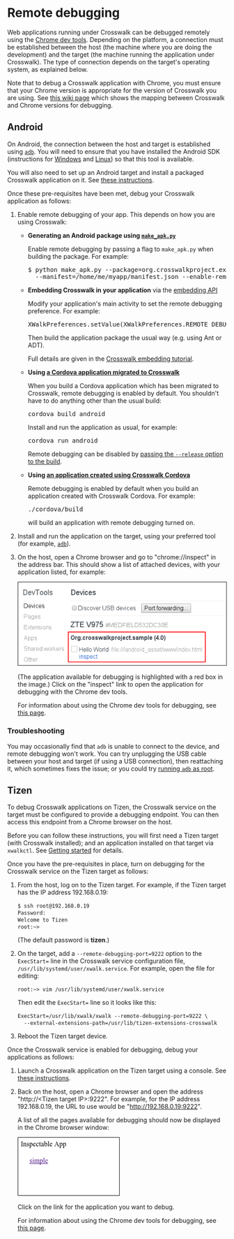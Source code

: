 # Remote debugging

Web applications running under Crosswalk can be debugged remotely using the [Chrome dev tools](https://developer.chrome.com/devtools/index). Depending on the platform, a connection must be established between the host (the machine where you are doing the development) and the target (the machine running the application under Crosswalk). The type of connection depends on the target's operating system, as explained below.

Note that to debug a Crosswalk application with Chrome, you must ensure that your Chrome version is appropriate for the version of Crosswalk you are using. See [this wiki page](#wiki/Remote-debugging-on-android) which shows the mapping between Crosswalk and Chrome versions for debugging.

## Android

On Android, the connection between the host and target is established using [`adb`](http://developer.android.com/tools/help/adb.html). You will need to ensure that you have installed the Android SDK (instructions for [Windows](#documentation/getting_started/windows_host_setup/Installation-for-Crosswalk-Android) and [Linux](#documentation/getting_started/linux_host_setup/Installation-for-Crosswalk-Android)) so that this tool is available.

You will also need to set up an Android target and install a packaged Crosswalk application on it. See [these instructions](#documentation/getting_started/android_target_setup).

Once these pre-requisites have been met, debug your Crosswalk application as follows:

<ol>

<li>
<p>Enable remote debugging of your app. This depends on how you are using Crosswalk:</p>

<ul>

<li>
<p><strong>Generating an Android package using <a href="#documentation/getting_started/run_on_android"><code>make_apk.py</code></a></strong></p>

<p>Enable remote debugging by passing a flag to <code>make_apk.py</code> when building the package. For example:</p>

<pre>
$ python make_apk.py --package=org.crosswalkproject.example \
  --manifest=/home/me/myapp/manifest.json --enable-remote-debugging
</pre>

</li>

<li>

<p><strong>Embedding Crosswalk in your application</strong> via the <a href="#documentation/embedding_crosswalk">embedding API</a></p>

<p>Modify your application's main activity to set the remote debugging preference. For example:</p>

<pre>
XWalkPreferences.setValue(XWalkPreferences.REMOTE_DEBUGGING, true);
</pre>

<p>Then build the application package the usual way (e.g. using Ant or ADT).</p>

<p>Full details are given in the <a href="#documentation/embedding_crosswalk/Debugging">Crosswalk embedding tutorial</a>.</p>

</li>

<li>

<p><strong>Using <a href="#documentation/cordova/migrate_an_application">a Cordova application migrated to Crosswalk</a></strong>

<p>When you build a Cordova application which has been migrated to Crosswalk, remote debugging is enabled by default. You shouldn't have to do anything other than the usual build:</p>

<pre>
cordova build android
</pre>

<p>Install and run the application as usual, for example:</p>

<pre>
cordova run android
</pre>

<p>Remote debugging can be disabled by <a href="http://docs.phonegap.com/en/3.3.0/guide_command-line_index.md.html">passing the <code>--release</code> option to the build</a>.</p>
</li>

<li>
<p><strong>Using <a href="#documentation/cordova/develop_an_application">an application created using Crosswalk Cordova</a></strong></p>

<p>Remote debugging is enabled by default when you build an application created with Crosswalk Cordova. For example:</p>

<pre>
./cordova/build
</pre>

<p>will build an application with remote debugging turned on.</p>

</li>

</ul>

</li>

<li>Install and run the application on the target, using your preferred tool (for example, <a href="#documentation/getting_started/run_on_android"><code>adb</code></a>).</li>

<li>
<p>On the host, open a Chrome browser and go to "chrome://inspect" in the address bar. This should show a list of attached devices, with your application listed, for example:</p>

<img src="assets/crosswalk-debug-in-chrome.png" title="Debugging a Crosswalk application in Chrome" alt="Debugging a Crosswalk application in Chrome">

<p>(The application available for debugging is highlighted with a red box in the image.) Click on the "inspect" link to open the application for debugging with the Chrome dev tools.</p>

<p>For information about using the Chrome dev tools for debugging, see <a href="https://developer.chrome.com/devtools/index">this page</a>.</p>
</li>

</ol>

### Troubleshooting

You may occasionally find that `adb` is unable to connect to the device, and remote debugging won't work. You can try unplugging the USB cable between your host and target (if using a USB connection), then reattaching it, which sometimes fixes the issue; or you could try [running `adb` as root](#documentation/getting_started/android_target_setup/Fixing-device-access-issues-on-Linux).

## Tizen

To debug Crosswalk applications on Tizen, the Crosswalk service on the target must be configured to provide a debugging endpoint. You can then access this endpoint from a Chrome browser on the host.

Before you can follow these instructions, you will first need a Tizen target (with Crosswalk installed); and an application installed on that target via `xwalkctl`. See [Getting started](#documentation/getting_started) for details.

Once you have the pre-requisites in place, turn on debugging for the Crosswalk service on the Tizen target as follows:

1.  From the host, log on to the Tizen target. For example, if the Tizen target has the IP address 192.168.0.19:

    ```
    $ ssh root@192.168.0.19
    Password:
    Welcome to Tizen
    root:~>
    ```

    (The default password is **tizen**.)

2.  On the target, add a `--remote-debugging-port=9222` option to the `ExecStart=` line in the Crosswalk service configuration file, `/usr/lib/systemd/user/xwalk.service`. For example, open the file for editing:

    ```
    root:~> vim /usr/lib/systemd/user/xwalk.service
    ```

    Then edit the `ExecStart=` line so it looks like this:

    ```
    ExecStart=/usr/lib/xwalk/xwalk --remote-debugging-port=9222 \
      --external-extensions-path=/usr/lib/tizen-extensions-crosswalk
    ```

3.  Reboot the Tizen target device.

Once the Crosswalk service is enabled for debugging, debug your applications as follows:

1.  Launch a Crosswalk application on the Tizen target using a console. See [these instructions](#documentation/getting_started/run_on_tizen/Run-the-application).

2.  Back on the host, open a Chrome browser and open the address "http://&lt;Tizen target IP&gt;:9222". For example, for the IP address 192.168.0.19, the URL to use would be "http://192.168.0.19:9222".

    A list of all the pages available for debugging should now be displayed in the Chrome browser window:

    ![Crosswalk on Tizen IVI: remote debugging](assets/crosswalk-tizen-remote-debug.png)

    Click on the link for the application you want to debug.

    For information about using the Chrome dev tools for debugging, see [this page](https://developer.chrome.com/devtools/index).
